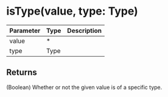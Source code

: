 # isType(value, type: Type)

| Parameter | Type | Description |
| --------- | ---- | ----------- |
| value     | *    |             |
| type      | Type |             |

## Returns

(Boolean) Whether or not the given value is of a specific type.
